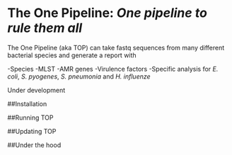 # The One Pipeline: *One pipeline to rule them all*

The One Pipeline (aka TOP) can take fastq sequences from many different bacterial species and generate a report with

-Species
-MLST
-AMR genes
-Virulence factors
-Specific analysis for *E. coli*, *S. pyogenes*, *S. pneumonia* and *H. influenze* 

Under development

##Installation

##Running TOP

##Updating TOP

##Under the hood
